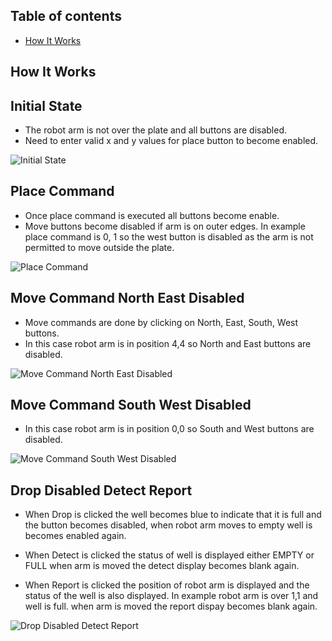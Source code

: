 ## Table of contents

-   [How It Works](#screenshots)


## How It Works

## Initial State

- The robot arm is not over the plate and all buttons are disabled.
- Need to enter valid x and y values for place button to become enabled.

![Initial State](initial_state.jpg)

## Place Command

- Once place command is executed all buttons become enable.
- Move buttons become disabled if arm is on outer edges. In example place command is 0, 1 so the west button is disabled as the arm is not permitted to move outside the plate.

![Place Command](place_command.jpg)

## Move Command North East Disabled

- Move commands are done by clicking on North, East, South, West buttons.
- In this case robot arm is in position 4,4 so North and East buttons are disabled.

![Move Command North East Disabled](move_nort_east_disabled.jpg)

## Move Command South West Disabled

- In this case robot arm is in position 0,0 so South and West buttons are disabled.

![Move Command South West Disabled](move_south_west_disabled.jpg)

## Drop Disabled Detect Report

- When Drop is clicked the well becomes blue to indicate that it is full and the button becomes disabled, when robot arm moves to empty well is becomes enabled again.

- When Detect is clicked the status of well is displayed either EMPTY or FULL when arm is moved the detect display becomes blank again.

- When Report is clicked the position of robot arm is displayed and the status of the well is also displayed. In example robot arm is over 1,1 and well is full. when arm is moved the report dispay becomes blank again.

![Drop Disabled Detect Report](drop_diabled_detect_report.jpg)


